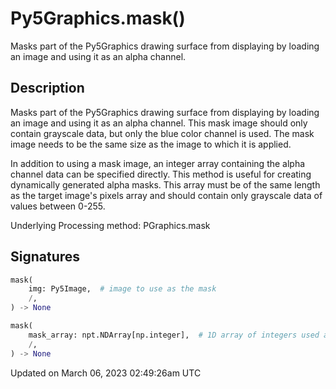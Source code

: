 # Py5Graphics.mask()

Masks part of the Py5Graphics drawing surface from displaying by loading an image and using it as an alpha channel.

## Description

Masks part of the Py5Graphics drawing surface from displaying by loading an image and using it as an alpha channel. This mask image should only contain grayscale data, but only the blue color channel is used. The mask image needs to be the same size as the image to which it is applied.

In addition to using a mask image, an integer array containing the alpha channel data can be specified directly. This method is useful for creating dynamically generated alpha masks. This array must be of the same length as the target image's pixels array and should contain only grayscale data of values between 0-255.

Underlying Processing method: PGraphics.mask

## Signatures

```python
mask(
    img: Py5Image,  # image to use as the mask
    /,
) -> None

mask(
    mask_array: npt.NDArray[np.integer],  # 1D array of integers used as the alpha channel, needs to be the same length as the image's pixel array
    /,
) -> None
```

Updated on March 06, 2023 02:49:26am UTC
